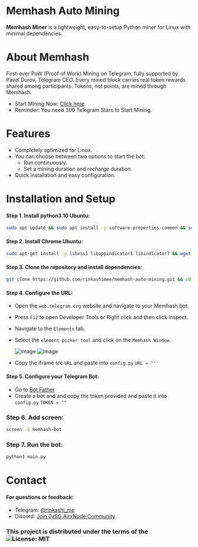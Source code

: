 # Memhash Auto Mining
**Memhash Miner** is a lightweight, easy-to-setup Python miner for Linux with minimal dependencies.


# About Memhash
First-ever PoW (Proof of Work) Mining on Telegram, fully supported by Pavel Durov, Telegram CEO.
Every mined block carries real token rewards shared among participants. Tokens, not points, are mined through Memhash.

- Start Mining Now: [Click here](t.me/memhash_bot/start?startapp=10cFTW).
- Reminder: You need 300 Telegram Stars to Start Mining.

# Features
- Completely optimized for Linux.
- You can choose between two options to start the bot: 
  - Run continuously.
  - Set a mining duration and recharge duration.
- Quick installation and easy configuration.

# Installation and Setup
#### Step 1. Install python3.10 Ubuntu:
```sh
sudo apt update && sudo apt install -y software-properties-common && sudo add-apt-repository -y ppa:deadsnakes/ppa && sudo apt update && sudo apt install -y python3.10 python3.10-venv python3.10-distutils python3-pip
```
#### Step 2. Install Chrome Ubuntu:
```sh
sudo apt-get install -y libxss1 libappindicator1 libindicator7 && wget https://dl.google.com/linux/chrome/deb/pool/main/g/google-chrome-stable/google-chrome-stable_131.0.6778.85-1_amd64.deb && sudo apt install ./google-chrome-stable_131.0.6778.85-1_amd64.deb && sudo apt-get install -f
```
#### Step 3. Clone the repository and install dependencies:
```sh
git clone https://github.com/rinkashimee/memhash-auto-mining.git && cd memhash-auto-mining && pip3 install -r requirements.txt
```
#### Step 4. Configure the URL:
- Open the `web.telegram.org` website and navigate to your Memhash bot.
- Press `F12` to open Developer Tools or Right click and then click inspect.
- Navigate to the `Elements` tab.
- Select the `element picker tool` and click on the `Memhash Window`.

  ![image](https://github.com/user-attachments/assets/f26c8d7c-93ea-4d64-9cf3-fb268f96b714)
  ![image](https://github.com/user-attachments/assets/c17ff85b-03b6-44e0-b7c5-771fe728a660)
  
- Copy the iframe src `URL` and paste into `config.py` `URL = ""`

#### Step 5. Configure your Telegram Bot:
- Go to [Bot Father](https://t.me/BotFather)
- Create a bot and and copy the token provided and paste it into `config.py` `TOKEN = ""`

### Step 6. Add screen:
```sh
screen -S memhash-bot
```
### Step 7. Run the bot:
```sh
python3 main.py
```
# Contact
#### For questions or feedback:
- Telegram: [@rinkashi_me](https://t.me/rinkashi_me)
- Discord: [Join 0xSG AirxNode Community](https://discord.gg/BxDj5ZVj8W)


### This project is distributed under the terms of the ![License: MIT](https://img.shields.io/badge/License-MIT-yellow.svg)
